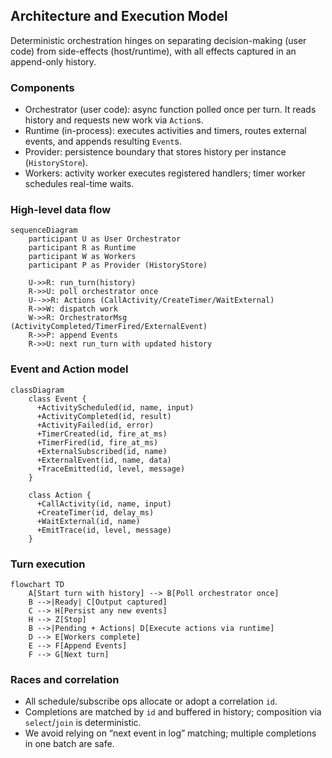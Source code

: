 ## Architecture and Execution Model

Deterministic orchestration hinges on separating decision-making (user code) from side-effects (host/runtime), with all effects captured in an append-only history.

### Components

- Orchestrator (user code): async function polled once per turn. It reads history and requests new work via `Action`s.
- Runtime (in-process): executes activities and timers, routes external events, and appends resulting `Event`s.
- Provider: persistence boundary that stores history per instance (`HistoryStore`).
- Workers: activity worker executes registered handlers; timer worker schedules real-time waits.

### High-level data flow

```mermaid
sequenceDiagram
    participant U as User Orchestrator
    participant R as Runtime
    participant W as Workers
    participant P as Provider (HistoryStore)

    U->>R: run_turn(history)
    R->>U: poll orchestrator once
    U-->>R: Actions (CallActivity/CreateTimer/WaitExternal)
    R->>W: dispatch work
    W->>R: OrchestratorMsg (ActivityCompleted/TimerFired/ExternalEvent)
    R->>P: append Events
    R->>U: next run_turn with updated history
```

### Event and Action model

```mermaid
classDiagram
    class Event {
      +ActivityScheduled(id, name, input)
      +ActivityCompleted(id, result)
      +ActivityFailed(id, error)
      +TimerCreated(id, fire_at_ms)
      +TimerFired(id, fire_at_ms)
      +ExternalSubscribed(id, name)
      +ExternalEvent(id, name, data)
      +TraceEmitted(id, level, message)
    }

    class Action {
      +CallActivity(id, name, input)
      +CreateTimer(id, delay_ms)
      +WaitExternal(id, name)
      +EmitTrace(id, level, message)
    }
```

### Turn execution

```mermaid
flowchart TD
    A[Start turn with history] --> B[Poll orchestrator once]
    B -->|Ready| C[Output captured]
    C --> H[Persist any new events]
    H --> Z[Stop]
    B -->|Pending + Actions| D[Execute actions via runtime]
    D --> E[Workers complete]
    E --> F[Append Events]
    F --> G[Next turn]
```

### Races and correlation

- All schedule/subscribe ops allocate or adopt a correlation `id`.
- Completions are matched by `id` and buffered in history; composition via `select`/`join` is deterministic.
- We avoid relying on “next event in log” matching; multiple completions in one batch are safe.



